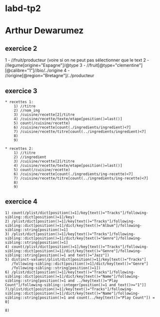 labd-tp2
========

Arthur Dewarumez
================

exercice 2
----------
1 - //fruit/producteur  (voire si on ne peut pas sélectionner que le text
2 - //legume[origine="Espagne"]/@type
3 - //fruit[@type="clementine"][@calibre="1"]//bio/../origine
4 - //origine[@region="Bretagne"]/../producteur


exercice 3
----------

	* recettes 1:
		1) //titre
		2) //nom_ing
		3) /cuisine/recette[2]/titre
		4) /cuisine/recette/texte/etape[position()=last()]
		5) count(/cuisine/recette)
		6) /cuisine/recette[count(./ingredients/ingredient)<7]
		7) /cuisine/recette/titre[count(../ingredients/ingredient)<7]
		8)
		9)

	* recettes 2:
		1) //titre
		2) //ingredient
		3) /cuisine/recette[2]/titre
		4) /cuisine/recette/texte/etape[position()=last()]
		5) count(/cuisine/recette)
		6) /cuisine/recette[count(./ingredients/ing-recette)<7]
		7) /cuisine/recette/titre[count(../ingredients/ing-recette)<7]
		8)
		9)


exercice 4
----------
	1) count(/plist/dict[position()=1]/key[text()="Tracks"]/following-sibling::dict[position()=1]/key)
	2) /plist/dict[position()=1]/key[text()="Tracks"]/following-sibling::dict[position()=1]/dict/key[text()="Album"]/following-sibling::string[position()=1]
	3) /plist/dict[position()=1]/key[text()="Tracks"]/following-sibling::dict[position()=1]/dict/key[text()="Genre"]/following-sibling::string[position()=1]
	4) count(/plist/dict[position()=1]/key[text()="Tracks"]/following-sibling::dict[position()=1]/dict/key[text()="Genre"]/following-sibling::string[position()=1 and text()="Jazz"])
	5) distinct-values(/plist/dict[position()=1]/key[text()="Tracks"]
	   /following-sibling::dict[position()=1]/dict/key[text()="Genre"]
	   /following-sibling::string[position()=1])
	6) /plist/dict[position()=1]/key[text()="Tracks"]/following-sibling::dict[position()=1]/dict/key[text()="Name"]/following-sibling::string[position()=1 and ../key[text()="Play Count"]/following-sibling::integer[position()=1 and text()>="1"]]
	7)/plist/dict[position()=1]/key[text()="Tracks"]/following-sibling::dict[position()=1]/dict/key[text()="Name"]/following-sibling::string[position()=1 and count(../key[text()="Play Count"]) = 0]

	8)

